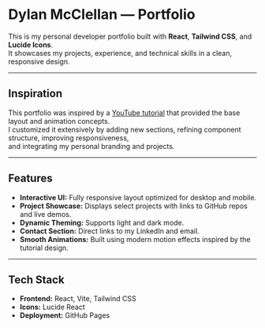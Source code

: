 # Dylan McClellan — Portfolio

This is my personal developer portfolio built with **React**, **Tailwind CSS**, and **Lucide Icons**.  
It showcases my projects, experience, and technical skills in a clean, responsive design.

---

## Inspiration
This portfolio was inspired by a [YouTube tutorial](https://www.youtube.com/watch?v=ifOJ0R5UQOc) that provided the base layout and animation concepts.  
I customized it extensively by adding new sections, refining component structure, improving responsiveness,  
and integrating my personal branding and projects.

---

## Features
- **Interactive UI:** Fully responsive layout optimized for desktop and mobile.  
- **Project Showcase:** Displays select projects with links to GitHub repos and live demos.  
- **Dynamic Theming:** Supports light and dark mode.  
- **Contact Section:** Direct links to my LinkedIn and email.  
- **Smooth Animations:** Built using modern motion effects inspired by the tutorial design.

---

## Tech Stack
- **Frontend:** React, Vite, Tailwind CSS  
- **Icons:** Lucide React  
- **Deployment:** GitHub Pages
